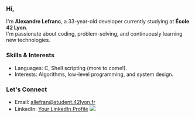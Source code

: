 ### Hi, 
I'm **Alexandre Lefranc**, a 33-year-old developer currently studying at **École 42 Lyon**.  
I'm passionate about coding, problem-solving, and continuously learning new technologies.

### Skills & Interests

-  Languages: C, Shell scripting (more to come!).  
-  Interests: Algorithms, low-level programming, and system design.

### Let's Connect

-  Email: [allefran@student.42lyon.fr](mailto:allefran@student.42lyon.fr)  
-  LinkedIn: [Your LinkedIn Profile](https://www.linkedin.com/in/yourprofile)
 [![](https://img.shields.io/badge/%20Lyon-000000?style=for-the-badge&logo=42&logoColor=white)](https://profile.intra.42.fr/users/allefran)

